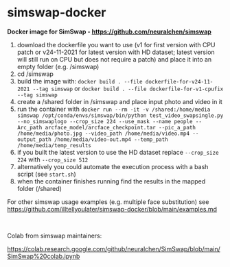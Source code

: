 # simswap-docker

**Docker image for SimSwap - https://github.com/neuralchen/simswap**

1. download the dockerfile you want to use (v1 for first version with CPU patch or v24-11-2021 for latest version with HD dataset; latest version will still run on CPU but does not require a patch) and place it into an empty folder (e.g. /simswap)
2. cd /simswap
3. build the image with: ```docker build . --file dockerfile-for-v24-11-2021 --tag simswap``` or ```docker build . --file dockerfile-for-v1-cpufix --tag simswap```
4. create a /shared folder in /simswap and place input photo and video in it
5. run the container with ```docker run --rm -it -v /shared:/home/media simswap /opt/conda/envs/simswap/bin/python test_video_swapsingle.py --no_simswaplogo --crop_size 224 --use_mask --name people --Arc_path arcface_model/arcface_checkpoint.tar --pic_a_path /home/media/photo.jpg --video_path /home/media/video.mp4 --output_path /home/media/video-out.mp4 --temp_path /home/media/temp_results```
6. if you built the latest version to use the HD dataset replace `--crop_size 224` with  `--crop_size 512`
7. alternatively you could automate the execution process with a bash script (see ```start.sh```)
8. when the container finishes running find the results in the mapped folder (/shared) 

For other simswap usage examples (e.g. multiple face substitution) see https://github.com/illtellyoulater/simswap-docker/blob/main/examples.md

<br>

Colab from simswap maintainers:

https://colab.research.google.com/github/neuralchen/SimSwap/blob/main/SimSwap%20colab.ipynb
